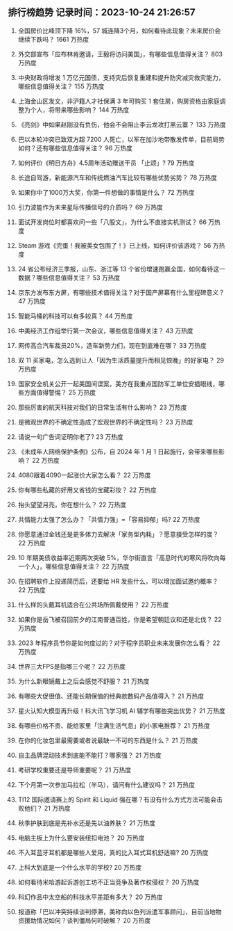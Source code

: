 
## 排行榜趋势 记录时间：2023-10-24 21:26:57
  
  1. 全国房价比峰顶下降 16%，57 城连降3个月，如何看待此现象？未来房价会继续下跌吗？ 1661 万热度
    
  2. 外交部宣布「应布林肯邀请，王毅将访问美国」，有哪些信息值得关注？ 803 万热度
    
  3. 中央财政将增发 1 万亿元国债，支持灾后恢复重建和提升防灾减灾救灾能力，哪些信息值得关注？ 155 万热度
    
  4. 上海金山区发文，非沪籍人才社保满 3 年可购买 1 套住房，购房资格由家庭调整为个人，将带来哪些影响？ 144 万热度
    
  5. 《亮剑》中如果赵刚没有负伤，他会不会阻止李云龙攻打黑云寨？ 133 万热度
    
  6. 巴以本轮冲突已致双方超 7200 人死亡，以军在加沙地带散发传单，目前局势如何？还有哪些信息值得关注？ 96 万热度
    
  7. 如何评价《明日方舟》4.5周年活动赠送干员 「止颂」? 79 万热度
    
  8. 长途自驾游，新能源汽车和传统燃油汽车比较有哪些优势劣势？ 78 万热度
    
  9. 如果你中了1000万大奖，你第一件想做的事情是什么？ 72 万热度
    
  10. 引力波能作为未来星际传播信号的介质吗？ 69 万热度
    
  11. 面试开发岗位时都喜欢问一些「八股文」，为什么不直接实机测试？ 66 万热度
    
  12. Steam 游戏《完蛋！我被美女包围了！》已上线，如何评价该游戏？ 56 万热度
    
  13. 24 省公布经济三季报，山东、浙江等 13 个省份增速跑赢全国，如何看待这一数据？哪些信息值得关注？ 53 万热度
    
  14. 京东方发布东方屏，有哪些技术值得关注？对于国产屏幕有什么里程碑意义？ 47 万热度
    
  15. 智能马桶的科技可以有多较真？ 44 万热度
    
  16. 中美经济工作组举行第一次会议，哪些信息值得关注？ 43 万热度
    
  17. 网传高合汽车裁员20%，造车新势力们，现在到底难在哪？ 33 万热度
    
  18. 双 11 买家电，怎么选到让人「因为生活质量提升而相见恨晚」的好家电？ 29 万热度
    
  19. 国家安全机关公开一起美国间谍案，美方在我重点国防军工单位安插眼线，哪些方面值得警惕？ 25 万热度
    
  20. 那些厉害的航天科技对我们的日常生活有什么影响？ 23 万热度
    
  21. 是微观世界的不确定性造成了宏观世界的不确定性吗？ 23 万热度
    
  22. 请说一句广告词证明你老了? 23 万热度
    
  23. 《未成年人网络保护条例》公布，自 2024 年 1 月 1 日起施行，会带来哪些影响？ 22 万热度
    
  24. 4080跟着4090一起涨价大家怎么看？ 22 万热度
    
  25. 你有哪些私藏的好用又省钱的宝藏彩妆？ 22 万热度
    
  26. 抬头望望月亮，你在想什么？ 22 万热度
    
  27. 共情能力太强了怎么办？「共情力强」=「容易抑郁」吗? 22 万热度
    
  28. 你愿意通过金钱还是更多体力去解决「家务型内耗」？愿意接受怎样的度？ 22 万热度
    
  29. 10 年期美债收益率近期两次突破 5%，华尔街直言「高息时代的寒风将吹向每一个人」，哪些信息值得关注？ 22 万热度
    
  30. 在招聘软件上投递简历后，还要给 HR 发些什么，可以增加面试邀约概率？ 22 万热度
    
  31. 什么样的头戴耳机适合在公共场所佩戴使用？ 22 万热度
    
  32. 如果你是岳飞被召回前夕的江南普通百姓，你是希望朝廷议和还是北伐？ 22 万热度
    
  33. 2023 年程序员节你是如何度过的？对于程序员职业未来发展你怎么看？ 22 万热度
    
  34. 世界三大FPS是指哪三个呢？ 22 万热度
    
  35. 为什么新眼镜戴上之后会感觉不舒服？ 21 万热度
    
  36. 有哪些大促很值、还能长期保值的经典款数码产品值得入？ 21 万热度
    
  37. 星火认知大模型再升级！科大讯飞学习机 AI 辅学有哪些突出优势？ 21 万热度
    
  38. 有哪些价格不贵、能给家里「注满生活气息」的小家电推荐？ 21 万热度
    
  39. 在你的化妆包里最需要或者说最缺一不可的东西是什么？ 21 万热度
    
  40. 自主品牌混动技术到底能不能打？哪家强？ 21 万热度
    
  41. 考研学校重要还是导师重要呢？ 21 万热度
    
  42. 下个月第一次参加马拉松（半马），请问有什么建议吗？ 21 万热度
    
  43. TI12 国际邀请赛上的 Spirit 和 Liquid 强在哪？有没有什么方式方法可能会击败他们？ 21 万热度
    
  44. 秋季护肤到底是先补水还是先以油养肤？ 21 万热度
    
  45. 电脑主板上为什么要安装纽扣电池？ 20 万热度
    
  46. 不入耳蓝牙耳机都是哪些人爱用，真的比入耳式耳机舒适嘛? 20 万热度
    
  47. 上科大到底是一个什么水平的学校? 20 万热度
    
  48. 如何看待米哈游起诉游创工坊不正当竞争及著作权侵权？ 20 万热度
    
  49. 科幻作品中太空船的科技水平差距有多大？ 20 万热度
    
  50. 报道称「巴以冲突持续谈判停滞，美称向以色列派遣军事顾问」，目前当地物资援助情况如何？谈判僵局何时破解？ 20 万热度
    